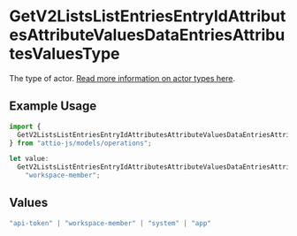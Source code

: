# GetV2ListsListEntriesEntryIdAttributesAttributeValuesDataEntriesAttributesValuesType

The type of actor. [Read more information on actor types here](/docs/actors).

## Example Usage

```typescript
import {
  GetV2ListsListEntriesEntryIdAttributesAttributeValuesDataEntriesAttributesValuesType,
} from "attio-js/models/operations";

let value:
  GetV2ListsListEntriesEntryIdAttributesAttributeValuesDataEntriesAttributesValuesType =
    "workspace-member";
```

## Values

```typescript
"api-token" | "workspace-member" | "system" | "app"
```